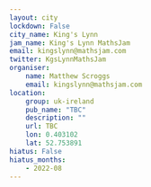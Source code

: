 ```yaml
---
layout: city
lockdown: False
city_name: King's Lynn
jam_name: King's Lynn MathsJam
email: kingslynn@mathsjam.com
twitter: KgsLynnMathsJam
organiser:
    name: Matthew Scroggs
    email: kingslynn@mathsjam.com
location:
    group: uk-ireland
    pub_name: "TBC"
    description: ""
    url: TBC
    lon: 0.403102
    lat: 52.753891
hiatus: False
hiatus_months:
    - 2022-08
---
```

